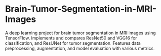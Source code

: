 # Brain-Tumor-Segmentation-in-MRI-Images
A deep learning project for brain tumor segmentation in MRI images using TensorFlow. Implements and compares ResNet50 and VGG16 for classification, and ResUNet for tumor segmentation. Features data preprocessing, augmentation, and model evaluation with various metrics.
